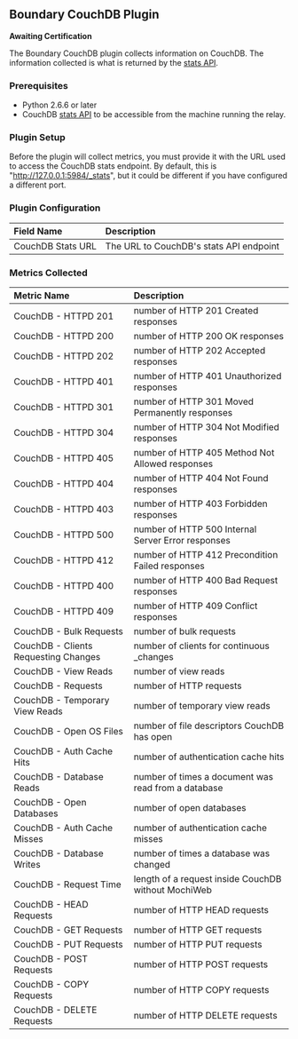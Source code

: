Boundary CouchDB Plugin
-----------------------

**Awaiting Certification**

The Boundary CouchDB plugin collects information on CouchDB. The information collected is what is returned by the [stats API](http://docs.couchdb.org/en/1.6.1/api/server/common.html#stats).

### Prerequisites

- Python 2.6.6 or later
- CouchDB [stats API](http://docs.couchdb.org/en/1.6.1/api/server/common.html#stats) to be accessible from the machine running the relay.

### Plugin Setup
Before the plugin will collect metrics, you must provide it with the URL used to access the CouchDB stats endpoint. By default, this is "http://127.0.0.1:5984/_stats", but it could be different if you have configured a different port.

### Plugin Configuration


|Field Name       |Description                            |
|:----------------|:--------------------------------------|
|CouchDB Stats URL|The URL to CouchDB's stats API endpoint|

### Metrics Collected

|Metric Name                         |Description                                        |
|:-----------------------------------|:--------------------------------------------------|
|CouchDB - HTTPD 201                 |number of HTTP 201 Created responses               |
|CouchDB - HTTPD 200                 |number of HTTP 200 OK responses                    |
|CouchDB - HTTPD 202                 |number of HTTP 202 Accepted responses              |
|CouchDB - HTTPD 401                 |number of HTTP 401 Unauthorized responses          |
|CouchDB - HTTPD 301                 |number of HTTP 301 Moved Permanently responses     |
|CouchDB - HTTPD 304                 |number of HTTP 304 Not Modified responses          |
|CouchDB - HTTPD 405                 |number of HTTP 405 Method Not Allowed responses    |
|CouchDB - HTTPD 404                 |number of HTTP 404 Not Found responses             |
|CouchDB - HTTPD 403                 |number of HTTP 403 Forbidden responses             |
|CouchDB - HTTPD 500                 |number of HTTP 500 Internal Server Error responses |
|CouchDB - HTTPD 412                 |number of HTTP 412 Precondition Failed responses   |
|CouchDB - HTTPD 400                 |number of HTTP 400 Bad Request responses           |
|CouchDB - HTTPD 409                 |number of HTTP 409 Conflict responses              |
|CouchDB - Bulk Requests             |number of bulk requests                            |
|CouchDB - Clients Requesting Changes|number of clients for continuous _changes          |
|CouchDB - View Reads                |number of view reads                               |
|CouchDB - Requests                  |number of HTTP requests                            |
|CouchDB - Temporary View Reads      |number of temporary view reads                     |
|CouchDB - Open OS Files             |number of file descriptors CouchDB has open        |
|CouchDB - Auth Cache Hits           |number of authentication cache hits                |
|CouchDB - Database Reads            |number of times a document was read from a database|
|CouchDB - Open Databases            |number of open databases                           |
|CouchDB - Auth Cache Misses         |number of authentication cache misses              |
|CouchDB - Database Writes           |number of times a database was changed             |
|CouchDB - Request Time              |length of a request inside CouchDB without MochiWeb|
|CouchDB - HEAD Requests             |number of HTTP HEAD requests                       |
|CouchDB - GET Requests              |number of HTTP GET requests                        |
|CouchDB - PUT Requests              |number of HTTP PUT requests                        |
|CouchDB - POST Requests             |number of HTTP POST requests                       |
|CouchDB - COPY Requests             |number of HTTP COPY requests                       |
|CouchDB - DELETE Requests           |number of HTTP DELETE requests                     |

